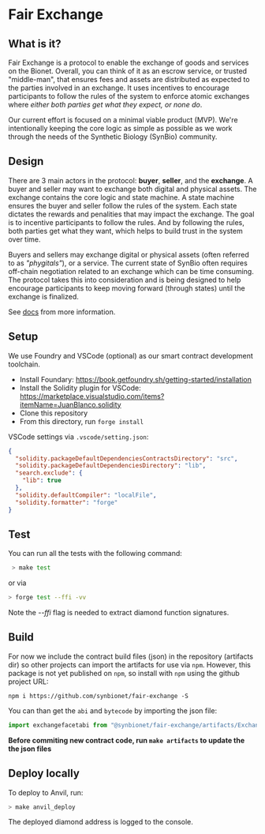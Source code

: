 # Fair Exchange

## What is it?
Fair Exchange is a protocol to enable the exchange of goods and services on the Bionet. Overall, you can think of it as an escrow service, or trusted "middle-man", that ensures fees and assets are distributed as expected to the parties involved in an exchange. It uses incentives to encourage participants to follow the rules of the system to enforce atomic exchanges where *either both parties get what they expect, or none do*.

Our current effort is focused on a minimal viable product (MVP).  We're intentionally keeping the core logic as simple as possible as we work through the needs of the Synthetic Biology (SynBio) community.  

## Design
There are 3 main actors in the protocol: **buyer**, **seller**, and the **exchange**. A buyer and seller may want to exchange both digital and physical assets. The exchange contains the core logic and state machine. A state machine ensures the buyer and seller follow the rules of the system. Each state dictates the rewards and penalities that may impact the exchange.  The goal is to incentive participants to follow the rules.  And by following the rules, both parties get what they want, which helps to build trust in the system over time.

Buyers and sellers may exchange digital or physical assets (often referred to as *"phygitals"*), or a service.  The current state of SynBio often requires off-chain negotiation related to an exchange which can be time consuming. The protocol takes this into consideration and is being designed to help encourage participants to keep moving forward (through states) until the exchange is finalized.

See [docs](https://github.com/synbionet/doc.synbionet/blob/main/docs/contracts.md) from more information.

## Setup 
We use Foundry and VSCode (optional) as our smart contract development toolchain.
* Install Foundary: https://book.getfoundry.sh/getting-started/installation
* Install the Solidity plugin for VSCode: https://marketplace.visualstudio.com/items?itemName=JuanBlanco.solidity
* Clone this repository
* From this directory, run `forge install`

VSCode settings via `.vscode/setting.json`:
```json
{
  "solidity.packageDefaultDependenciesContractsDirectory": "src",
  "solidity.packageDefaultDependenciesDirectory": "lib",
  "search.exclude": {
    "lib": true
  },
  "solidity.defaultCompiler": "localFile",
  "solidity.formatter": "forge"
}
```
## Test
You can run all the tests with the following command:

```bash
 > make test
```
or via 

```bash 
> forge test --ffi -vv
```
Note the *--ffi* flag is needed to extract diamond function signatures.

## Build
For now we include the contract build files (json) in the repository (artifacts dir) so other projects can import the artifacts for use via `npm`.  However, this package is not yet published on `npm`, so install with `npm` using the github project URL:

`npm i https://github.com/synbionet/fair-exchange -S`

You can than get the `abi` and `bytecode` by importing the json file:

```js
import exchangefacetabi from "@synbionet/fair-exchange/artifacts/ExchangeFacet.json";
```

**Before commiting new contract code, run `make artifacts` to update the the json files**

## Deploy locally
To deploy to Anvil, run:
```bash
> make anvil_deploy
```
The deployed diamond address is logged to the console.




